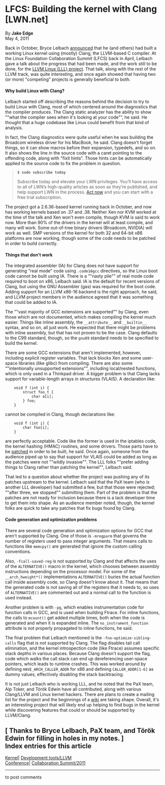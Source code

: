 # LFCS: Building the kernel with Clang [LWN.net]

By **Jake Edge**  
May 4, 2011 

Back in October, Bryce Lelbach [announced](/Articles/411654/rss) that he (and others) had built a working Linux kernel using (mostly) Clang, the LLVM-based C compiler. At the Linux Foundation Collaboration Summit (LFCS) back in April, Lelbach gave a talk about the progress that had been made, and the work still to be done, for the [LLVM Linux (LLL) project](https://github.com/lll-project). That talk, along with the rest of the LLVM track, was quite interesting, and once again showed that having two (or more) "competing" projects is generally beneficial to both. 

#### Why build Linux with Clang?

Lelbach started off describing the reasons behind the decision to try to build Linux with Clang, most of which centered around the diagnostics that the compiler produces. The Clang static analyzer has the ability to show ""what the compiler sees when it's looking at your code"", he said. He thought that a huge codebase like Linux could benefit from that kind of analysis. 

In fact, the Clang diagnostics were quite useful when he was building the Broadcom wireless driver for his MacBook, he said. Clang doesn't forget things, so it can show macros before their expansion, typedefs, and so on. It also shows the line in the source code with a caret pointing to the offending code, along with "fixit hints". Those hints can be automatically applied to the source code to fix the problem in question. 

> **`$ sudo subscribe today`**
> 
> Subscribe today and elevate your LWN privileges. You’ll have access to all of LWN’s high-quality articles as soon as they’re published, and help support LWN in the process. [Act now](https://lwn.net/Promo/nst-sudo/claim) and you can start with a free trial subscription. 

The project got a 2.6.36-based kernel running back in October, and now has working kernels based on .37 and .38. Neither Xen nor KVM worked at the time of the talk and Xen won't even compile, though KVM is said to work now. More than 90% of the drivers in the kernel will at least compile, and many will work. Some out-of-tree binary drivers (Broadcom, NVIDIA) will work as well. SMP versions of the kernel for both 32 and 64-bit x86 platforms are now working, though some of the code needs to be patched in order to build correctly. 

#### Things that don't work

The integrated assembler (IA) for Clang does not have support for generating "real mode" code using `.code16gcc` directives, so the Linux boot code cannot be built using IA. There is a ""nasty pile"" of real mode code required to boot on x86, Lelbach said. IA is the default for recent versions of Clang, but using the GNU Assembler (gas) was required for the boot code. Adding support for an LLVM x86-16 backend is the right approach, he said, and LLVM project members in the audience agreed that it was something that could be added to IA. 

The ""vast majority of GCC extensions are supported"" by Clang, even those which are not documented, which makes compiling the kernel much easier. Things like inline assembly, the `__attribute__` and `__builtin__` syntax, and so on, all just work. He expected that there might be problems with inline assembly, but that has not proven to be the case. Clang defaults to the C99 standard, though, so the `gnu89` standard needs to be specified to build the kernel. 

There are some GCC extensions that aren't implemented, however, including explicit register variables. That lack blocks Xen and some user-space libraries (like glibc) from compiling. There are also some ""intentionally unsupported extensions"", including local/nested functions, which is only used in a Thinkpad driver. A bigger problem is that Clang lacks support for variable-length arrays in structures (VLAIS). A declaration like: 
    
    
        void f (int i) {
            struct foo_t {
                char a[i];
            } foo;
        }
    

cannot be compiled in Clang, though declarations like: 
    
    
        void f (int i) {
            char foo[i];
        }
    

are perfectly acceptable. Code like the former is used in the iptables code, the kernel hashing (HMAC) routines, and some drivers. Those parts have to be [patched](https://github.com/lll-project/kernel/commit/d828bfdcbaf01d4a0abae5642c42c969b7ceb980) in order to be built, he said. Once again, someone from the audience piped up to say that support for VLAIS could be added as long as the patches were not ""wildly invasive"". The LLL folks ""prefer adding things to Clang rather than patching the kernel"", Lelbach said. 

That led to a question about whether the project was pushing any of its patches upstream to the kernel. Lelbach said that the PaX team (who is another LLL developer) had submitted a few, but that those were rejected; ""after three, we stopped"" submitting them. Part of the problem is that the patches are not ready for inclusion because there is a lack developer time to get them into shape. As an audience member noted, though, the kernel folks are quick to take any patches that fix bugs found by Clang. 

#### Code generation and optimization problems

There are several code generation and optimization options for GCC that aren't supported by Clang. One of those is `-mregparm` that governs the number of registers used to pass integer arguments. That means calls to functions like `memcpy()` are generated that ignore the custom calling conventions. 

Also, `-fcall-saved-reg` is not supported by Clang and that affects the uses of the `ALTERNATIVE()` macro in the kernel, which chooses between assembly instructions depending on the processor model. For some of the `__arch_hweight*()` implementations `ALTERNATIVE()` buries the actual function call inside assembly code, so Clang doesn't know about it. That means that the generated code is not saving all of the registers that it needs to, so uses of `ALTERNATIVE()` are commented out and a normal call to the function is used instead. 

Another problem is with `-pg`, which enables instrumentation code for function calls in GCC, and is used when building Ftrace. For inline functions, the calls to `mcount()` get added multiple times, both when the code is generated and when it is expanded inline. The `no_instrument_function` attribute is not properly propagated to inline functions, he said. 

The final problem that Lelbach mentioned is the `-fno-optimize-sibling-calls` flag that is not supported by Clang. The flag disables tail call elimination, and the kernel introspection code (like Ftrace) assumes specific stack depths in various places. Because Clang doesn't support the flag, code which walks the call stack can end up dereferencing user-space pointers, which leads to runtime crashes. This was worked around by defining `HAVE_ARCH_CALLER_ADDR` for x86 and defining `CALLER_ADDR[1-6]` as dummy values, effectively disabling the stack backtracing. 

It is not just Lelbach who is working LLL, and he noted that the PaX team, Alp Toker, and Török Edwin have all contributed, along with various Clang/LLVM and Linux kernel hackers. There are plans to create a mailing list for the project and the beginnings of a [wiki](https://github.com/lll-project/kernel/wiki/) are taking shape. Overall, it's an interesting project that will likely end up helping to find bugs in the kernel while discovering features that could or should be supported by LLVM/Clang. 

[ Thanks to Bryce Lelbach, PaX team, and Török Edwin for filling in holes in my notes. ]  
Index entries for this article  
---  
[Kernel](/Kernel/Index)| [Development tools/LLVM](/Kernel/Index#Development_tools-LLVM)  
[Conference](/Archives/ConferenceIndex/)| [Collaboration Summit/2011](/Archives/ConferenceIndex/#Collaboration_Summit-2011)  
  


* * *

to post comments 

